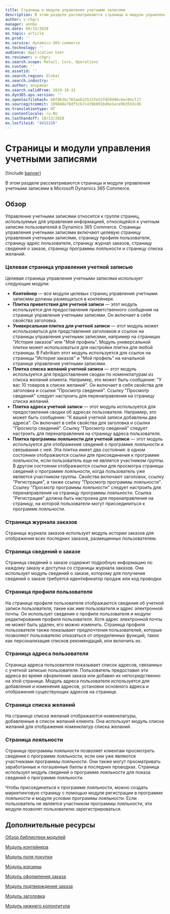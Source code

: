 ```yaml
---
title: Страницы и модули управления учетными записями
description: В этом разделе рассматриваются страницы и модули управления учетными записями в Microsoft Dynamics 365 Commerce.
author: v-chgri
manager: annbe
ms.date: 09/15/2020
ms.topic: article
ms.prod: ''
ms.service: dynamics-365-commerce
ms.technology: ''
audience: Application User
ms.reviewer: v-chgri
ms.search.scope: Retail, Core, Operations
ms.custom: ''
ms.assetid: ''
ms.search.region: Global
ms.search.industry: ''
ms.author: anupamar
ms.search.validFrom: 2019-10-31
ms.dyn365.ops.version: ''
ms.openlocfilehash: b0f963bcf65ae622522fe52fd59996c6ec0ecf17
ms.sourcegitcommit: 199848e78df5cb7c439b001bdbe1ece963593cdb
ms.translationtype: HT
ms.contentlocale: ru-RU
ms.lasthandoff: 10/13/2020
ms.locfileid: "4415158"
---
```

# <a name="account-management-pages-and-modules"></a>Страницы и модули управления учетными записями

[!include [banner](includes/banner.md)]

В этом разделе рассматриваются страницы и модули управления учетными записями в Microsoft Dynamics 365 Commerce.

## <a name="overview"></a>Обзор

Управление учетными записями относится к группе страниц, используемых для управления информацией, относящейся к учетным записям пользователей в Dynamics 365 Commerce. Страницы управления учетными записями включают целевую страницу управления учетными записями, страницу профиля пользователя, страницу адрес пользователя, страницу журнал заказов, страницу сведений о заказе, страницу программы лояльности и страницу списка желаний.

### <a name="account-management-landing-page"></a>Целевая страница управления учетной записью

Целевая страница управления учетными записями использует следующие модули:

- **Контейнер** — все модули целевых страниц управления учетными записями должны размещаться в контейнере. 
- **Плитка приветствия для учетной записи** — этот модуль используется для предоставления приветственного сообщения на странице управления учетными записями. Он включает в себя свойства заголовка.
- **Универсальная плитка для учетной записи** — этот модуль может использоваться для представления заголовков и ссылок на страницы управления учетными записями, например на страницах "История заказов" или "Мой профиль". Модуль универсальной плитки может использоваться для настройки плитки для любой страницы. В Fabrikam этот модуль используется для ссылок на страницы "История заказов" и "Мой профиль" на начальной странице управления учетными записями.
- **Плитка списка желаний учетной записи** — этот модуль используется для предоставления сводки по номенклатурам из списка желаний клиента. Например, это может быть сообщение: "У вас 10 товаров в списке желаний". Он включает в себя свойства для заголовка и ссылки "Просмотр сведений". Ссылку "Просмотр сведений" следует настроить для перенаправления на страницу списка желаний. 
- **Плитка адреса учетной записи** — этот модуль используется для предоставления сводки об адресах пользователя. Например, это может быть сообщение: "К вашей учетной записи добавлены два адреса". Он включает в себя свойства для заголовка и ссылки "Просмотр сведений". Ссылку "Просмотр сведений" следует настроить для перенаправления на страницу адреса пользователя.
- **Плитка программы лояльности для учетной записи** — этот модуль используется для отображения сведений о программе лояльности и связывания с ней. Эта плитка имеет два состояния: в одном состоянии отображаются ссылки для присоединения к программе лояльности, если пользователь еще не является участником группы. В другом состоянии отображаются ссылки для просмотра страницы сведений о программе лояльности, когда пользователь уже является участником группы. Свойства включают заголовок, ссылку "Регистрация", а также ссылку "Просмотр программы лояльности". Ссылку "Просмотр программы лояльности" следует настроить для перенаправления на страницу программы лояльности. Ссылка "Регистрация" должна быть настроена для перенаправления на страницу, на которой пользователи могут присоединиться к программе лояльности. 

### <a name="order-history-page"></a>Страница журнала заказов

Страница журнала заказов использует модуль истории заказов для отображения всех последних заказов, размещенных пользователем.

### <a name="order-details-page"></a>Страница сведений о заказе

Страница сведений о заказе содержит подробную информацию по каждому заказу и доступна со страницы журнала заказов. Она использует модуль сведений о заказе, которому для получения сведений о заказе требуется идентификатор продаж или код проводки.

### <a name="user-profile-page"></a>Страница профиля пользователя

На странице профиля пользователя отображаются сведения об учетной записи пользователя, такие как имя пользователя и адрес электронной почты. Он использует сведения о профиле пользователя и модули редактирования профиля пользователя. Хотя адрес электронной почты не может быть удален, его можно изменить. Страница профиля пользователя также показывает предпочтения пользователей, которые позволяют пользователю отказаться от определенных функций, таких как персонализация списков рекомендаций, или включить их. 

### <a name="user-address-page"></a>Страница адреса пользователя

Страница адреса пользователя показывает список адресов, связанных с учетной записью пользователя. Пользователь предоставил эти адреса во время оформления заказа или добавил их непосредственно на этой странице. Модуль адреса пользователя используется для добавления и изменения адресов, установки основного адреса и отображения существующих адресов на странице.

### <a name="wish-list-page"></a>Страница списка желаний

На странице списка желаний отображаются номенклатуры, добавленные в список желаний клиента. Она использует модуль списка желаний для отображения номенклатур списка желаний.

### <a name="loyalty-page"></a>Страница лояльности

Страница программы лояльности позволяет клиентам просмотреть сведения о программе лояльности, если они уже являются участниками программы лояльности. Они также могут просматривать заработанные и погашенные баллы в последних проводках. Страница использует модуль сведений о программе лояльности для показа сведений о программе лояльности. 

Чтобы присоединиться к программе лояльности, можно создать маркетинговую страницу с помощью модуля регистрации в программе лояльности и модуля условии программы лояльности. Если пользователь не является участником программы лояльности, эти модули позволят пользователю зарегистрироваться.

## <a name="additional-resources"></a>Дополнительные ресурсы

[Обзор библиотеки модулей](starter-kit-overview.md)

[Модуль контейнера](add-container-module.md)

[Модуль поля покупки](add-buy-box.md)

[Модуль корзины](add-cart-module.md)

[Модуль оформления заказа](add-checkout-module.md)

[Модуль подтверждения заказа](order-confirmation-module.md)

[Модуль заголовка](author-header-module.md)

[Модуль нижнего колонтитула](author-footer-module.md)
